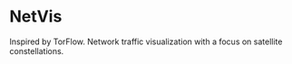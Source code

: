 # NetVis
Inspired by TorFlow. Network traffic visualization with a focus on satellite constellations.
